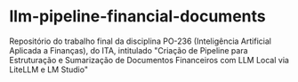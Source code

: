 # llm-pipeline-financial-documents
Repositório do trabalho final da disciplina PO-236 (Inteligência Artificial Aplicada a Finanças), do ITA, intitulado "Criação de Pipeline para Estruturação e Sumarização de Documentos Financeiros com LLM Local via LiteLLM e LM Studio"
